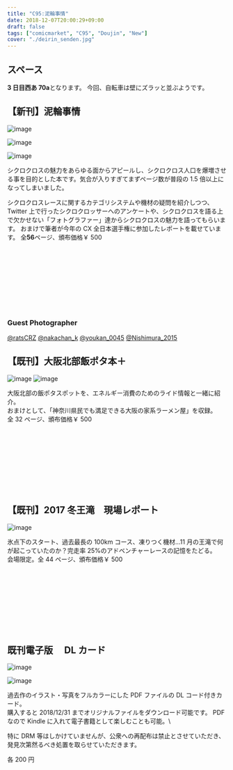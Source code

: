 ```yaml
---
title: "C95:泥輪事情"
date: 2018-12-07T20:00:29+09:00
draft: false
tags: ["comicmarket", "C95", "Doujin", "New"]
cover: "./deirin_senden.jpg"
---
```


## スペース

**3 日目西あ 70a**となります。
今回、自転車は壁にズラッと並ぶようです。

## 【新刊】泥輪事情

![image](/images/c95/deirin_senden.jpg)

![image](/images/c95/page.PNG)

![image](/images/c95/page2.PNG)

シクロクロスの魅力をあらゆる面からアピールし、シクロクロス人口を爆増させる事を目的とした本です。気合が入りすぎてまずページ数が普段の 1.5 倍以上になってしまいました。

シクロクロスレースに関するカテゴリシステムや機材の疑問を紹介しつつ、Twitter 上で行ったシクロクロッサーへのアンケートや、シクロクロスを語る上で欠かせない「フォトグラファー」達からシクロクロスの魅力を語ってもらいます。
おまけで筆者が今年の CX 全日本選手権に参加したレポートを載せています。
全**56**ページ、頒布価格￥ 500

<div class="iframely-embed"><div class="iframely-responsive" style="height: 140px; padding-bottom: 0;"><a href="https://amzn.to/3apCvtP" data-iframely-url="//cdn.iframe.ly/WiqGUWO?iframe=card-small"></a></div></div>

### Guest Photographer

[@ratsCRZ](https://twitter.com/ratscrz)
[@nakachan_k](https://twitter.com/nakachan_k])
[@youkan_0045](https://twitter.com/youkan_0045)
[@Nishimura_2015](https://twitter.com/Nishimura_2015)

## 【既刊】大阪北部飯ポタ本＋

![image](/images/c93/c93_sample01.jpg)
![image](/images/c93/c93_sample02.jpg)

大阪北部の飯ポタスポットを、エネルギー消費のためのライド情報と一緒に紹介。\
おまけとして、「神奈川県民でも満足できる大阪の家系ラーメン屋」を収録。\
全 32 ページ、頒布価格￥ 500

<div class="iframely-embed"><div class="iframely-responsive" style="height: 140px; padding-bottom: 0;"><a href="https://amzn.to/30Elg3j" data-iframely-url="//cdn.iframe.ly/i2ZWPew?iframe=card-small"></a></div></div>

## 【既刊】2017 冬王滝　現場レポート

![image](/images/c93/c93_sample03.jpg)

氷点下のスタート、過去最長の 100km コース、凍りつく機材…11 月の王滝で何が起こっていたのか？完走率 25%のアドベンチャーレースの記憶をたどる。\
会場限定。全 44 ページ、頒布価格￥ 500

<div class="iframely-embed"><div class="iframely-responsive" style="height: 140px; padding-bottom: 0;"><a href="https://amzn.to/3asRh2P" data-iframely-url="//cdn.iframe.ly/QWmk5sl?iframe=card-small"></a></div></div>

## 既刊電子版　 DL カード

![image](/images/c93/c93_dlcard01.png)

![image](/images/c93/c93_dlcard02.png)

過去作のイラスト・写真をフルカラーにした PDF ファイルの DL コード付きカード。\
購入すると 2018/12/31 までオリジナルファイルをダウンロード可能です。
PDF なので Kindle に入れて電子書籍として楽しむことも可能。\

特に DRM 等はしかけていませんが、公衆への再配布は禁止とさせていただき、発見次第然るべき処置を取らせていただきます。

各 200 円
